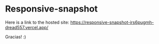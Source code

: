 # Responsive-snapshot

Here is a link to the hosted site: https://responsive-snapshot-irs6pugmh-dread557.vercel.app/

Gracias! :)
